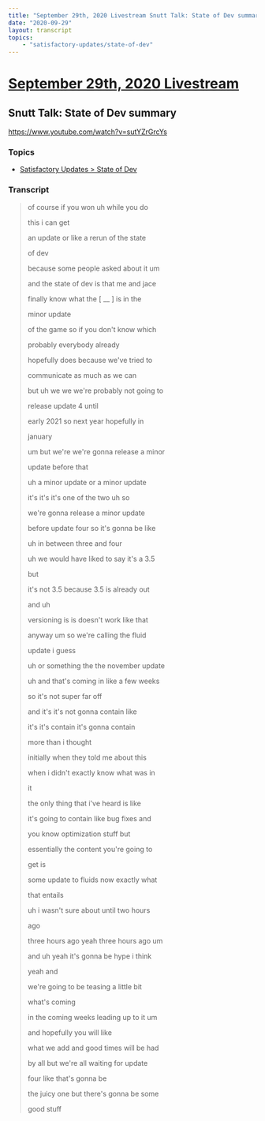 ```yaml
---
title: "September 29th, 2020 Livestream Snutt Talk: State of Dev summary"
date: "2020-09-29"
layout: transcript
topics:
    - "satisfactory-updates/state-of-dev"
---
```

# [September 29th, 2020 Livestream](../2020-09-29.md)
## Snutt Talk: State of Dev summary
https://www.youtube.com/watch?v=sutYZrGrcYs

### Topics
* [Satisfactory Updates > State of Dev](../topics/satisfactory-updates/state-of-dev.md)

### Transcript

> of course if you won uh while you do
>
> this i can get
>
> an update or like a rerun of the state
>
> of dev
>
> because some people asked about it um
>
> and the state of dev is that me and jace
>
> finally know what the [ __ ] is in the
>
> minor update
>
> of the game so if you don't know which
>
> probably everybody already
>
> hopefully does because we've tried to
>
> communicate as much as we can
>
> but uh we we we're probably not going to
>
> release update 4 until
>
> early 2021 so next year hopefully in
>
> january
>
> um but we're we're gonna release a minor
>
> update before that
>
> uh a minor update or a minor update
>
> it's it's it's one of the two uh so
>
> we're gonna release a minor update
>
> before update four so it's gonna be like
>
> uh in between three and four
>
> uh we would have liked to say it's a 3.5
>
> but
>
> it's not 3.5 because 3.5 is already out
>
> and uh
>
> versioning is is doesn't work like that
>
> anyway um so we're calling the fluid
>
> update i guess
>
> uh or something the the november update
>
> uh and that's coming in like a few weeks
>
> so it's not super far off
>
> and it's it's not gonna contain like
>
> it's it's contain it's gonna contain
>
> more than i thought
>
> initially when they told me about this
>
> when i didn't exactly know what was in
>
> it
>
> the only thing that i've heard is like
>
> it's going to contain like bug fixes and
>
> you know optimization stuff but
>
> essentially the content you're going to
>
> get is
>
> some update to fluids now exactly what
>
> that entails
>
> uh i wasn't sure about until two hours
>
> ago
>
> three hours ago yeah three hours ago um
>
> and uh yeah it's gonna be hype i think
>
> yeah and
>
> we're going to be teasing a little bit
>
> what's coming
>
> in the coming weeks leading up to it um
>
> and hopefully you will like
>
> what we add and good times will be had
>
> by all but we're all waiting for update
>
> four like that's gonna be
>
> the juicy one but there's gonna be some
>
> good stuff
